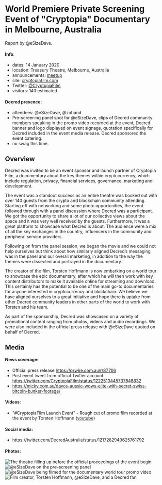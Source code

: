 # World Premiere Private Screening Event of "Cryptopia" Documentary in Melbourne, Australia

Report by @eSizeDave.

#### Info:

- dates: 14 January 2020
- location: Treasury Theatre, Melbourne, Australia
- announcements: [meetup](https://www.meetup.com/en-AU/BC-Aus/events/267242503/)
- site: [cryptopiafilm.com](http://www.cryptopiafilm.com/)
- Twitter: [@CryptopiaFilm](https://twitter.com/CryptopiaFilm)
- visitors: 140 estimated

#### Decred presence:

- attendees: @eSizeDave, @zohand
- Pre-screening panel spot for @eSizeDave, clips of Decred community members speaking in the promo video recorded at the event, Decred banner and logo displayed on event signage, quotation specifically for Decred included in the event media release. Decred sponsored the event catering.
- no swag this time.

## Overview

Decred was invited to be an event sponsor and launch partner of Cryptopia Film, a documentary about the key themes within cryptocurrency, which include regulation, privacy, financial services, governance, marketing and development.

The event was a standout success as an entire theatre was booked out with over 140 guests from the crypto and blockchain community attending. Starting off with networking and some photo opportunities, the event followed through with a panel discussion where Decred was a participant. We got the opportunity to share a lot of our collective views about the space and it was very well received by the guests. Furthermore, it was a great platform to showcase what Decred is about. The audience were a mix of all the key exchanges in the country, influencers in the community and peripheral service providers.

Following on from the panel session, we began the movie and we could not help ourselves but think about how similarly aligned Decred’s messaging was in the panel and our overall marketing, in addition to the way the themes were dissected and portrayed in the documentary.

The creator of the film, Torsten Hoffmann is now embarking on a world tour to showcase the epic documentary, after which he will then work with key content distributors to make it available online for streaming and download. This certainly has the potential to be one of the main go-to documentaries for anyone interested in cryptocurrency and blockchain. We believe we have aligned ourselves to a great initiative and hope there is uptake from other Decred community leaders in other parts of the world to work with Torsten and his team.

As part of the sponsorship, Decred was showcased on a variety of promotional content ranging from photos, videos and audio recordings. We were also included in the official press release with @eSizeDave quoted on behalf of Decred.

## Media

#### News coverage:

- Official press release https://prwire.com.au/r/87706
- Post event tweet from official Twitter account https://twitter.com/CryptopiaFilm/status/1222513445737848832
- https://micky.com.au/davos-aussie-wows-elite-with-secret-swiss-bitcoin-bunker-footage/

#### Videos:

- "#CryptopiaFilm Launch Event" - Rough cut of promo film recorded at the event by Torsten Hoffmann ([youtube](https://www.youtube.com/watch?v=xQur8dtdX58))

#### Social media:

- https://twitter.com/DecredAustralia/status/1217282949625761792

#### Photos:

![The theatre filling up before the official proceedings of the event begin](https://pbs.twimg.com/media/EOSoY1QU0AAMad2.jpg "The theatre filling up before the official proceedings of the event begin")
![@eSizeDave on the pre-screening panel](https://pbs.twimg.com/media/EOSoY1QUcAAC5Mr.jpg "@eSizeDave on the pre-screening panel")
![@eSizeDave being filmed for the documentary world tour promo video](https://pbs.twimg.com/media/EOSoY1MU8AESDzV.jpg "@eSizeDave being filmed for the documentary world tour promo video")
![Film creator, Torsten Hoffmann, @eSizeDave, and a Decred fan](https://pbs.twimg.com/media/EOSoY1NVUAA60XS.jpg "Film creator, Torsten Hoffmann, @eSizeDave, and a Decred fan")
